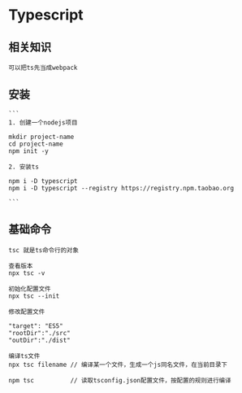 # Typescript

 ## 相关知识

    可以把ts先当成webpack

 ## 安装

    ```
    1. 创建一个nodejs项目

    mkdir project-name
    cd project-name
    npm init -y

    2. 安装ts
    
    npm i -D typescript
    npm i -D typescript --registry https://registry.npm.taobao.org

    ```

 
 ## 基础命令

   ```
   tsc 就是ts命令行的对象

   查看版本
   npx tsc -v

   初始化配置文件
   npx tsc --init

   修改配置文件

   "target": "ES5"
   "rootDir":"./src"
   "outDir":"./dist"

   编译ts文件
   npx tsc filename // 编译某一个文件，生成一个js同名文件，在当前目录下

   npm tsc          // 读取tsconfig.json配置文件，按配置的规则进行编译
   ```
